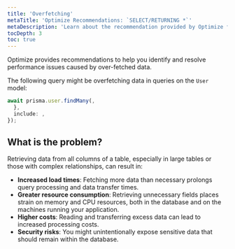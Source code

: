 ```yaml
---
title: 'Overfetching'
metaTitle: 'Optimize Recommendations: `SELECT/RETURNING *`'
metaDescription: 'Learn about the recommendation provided by Optimize for queries that are overfetching data.'
tocDepth: 3
toc: true
---
```


Optimize provides recommendations to help you identify and resolve performance issues caused by over-fetched data.

The following query might be overfetching data in queries on the `User` model:

```ts
await prisma.user.findMany(,
  },
  include: ,
});
```

## What is the problem?

Retrieving data from all columns of a table, especially in large tables or those with complex relationships, can result in:

- **Increased load times**: Fetching more data than necessary prolongs query processing and data transfer times.
- **Greater resource consumption**: Retrieving unnecessary fields places strain on memory and CPU resources, both in the database and on the machines running your application.
- **Higher costs**: Reading and transferring excess data can lead to increased processing costs.
- **Security risks**: You might unintentionally expose sensitive data that should remain within the database.
